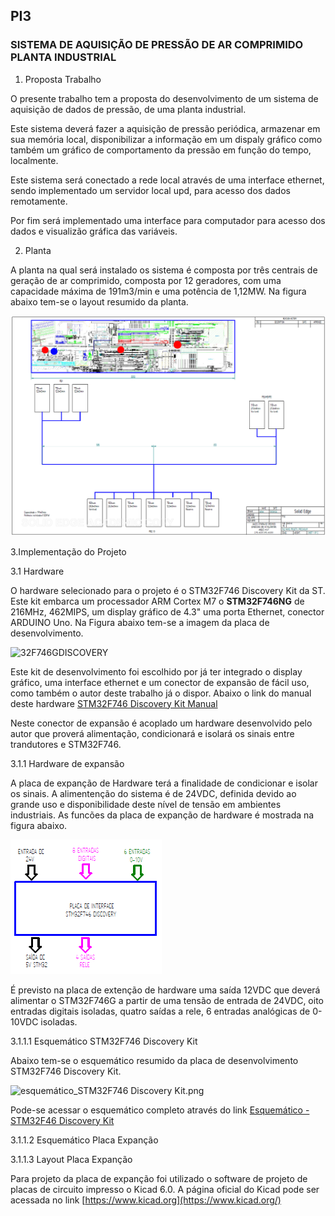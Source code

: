 ## PI3

### SISTEMA DE AQUISIÇÃO DE PRESSÃO DE AR COMPRIMIDO PLANTA INDUSTRIAL

 1. Proposta Trabalho

O presente trabalho tem a proposta do desenvolvimento de um sistema de aquisição de dados de pressão, de uma planta industrial.

Este sistema deverá fazer a aquisição de pressão periódica, armazenar em sua memória local, disponibilizar a informação em um dispaly gráfico como também um gráfico de comportamento da pressão em função do tempo, localmente.

Este sistema será conectado a rede local através de uma interface ethernet, sendo implementado um servidor local upd, para acesso dos dados remotamente.

Por fim será implementado uma interface para computador para acesso dos dados e visualizão gráfica das variáveis.


2. Planta

A planta na qual será instalado os sistema é composta por três centrais de geração de ar comprimido, composta por 12 geradores, com uma capacidade máxima de 191m3/min e uma potência de 1,12MW.
Na figura abaixo tem-se o layout resumido da planta.

![layout_1.png](https://raw.githubusercontent.com/edneif/PI3/9d93a5eff6fc5123885bc35ade6224d1cf54fb85/pdf/figuras/layout_1.png)



 3.Implementação do Projeto

 3.1 Hardware

O hardware selecionado para o projeto é o STM32F746 Discovery Kit da ST. 
Este kit embarca um processador ARM Cortex M7 o **STM32F746NG** de 216MHz, 462MIPS, um display gráfico de 4.3" uma porta Ethernet, conector ARDUINO Uno. Na Figura abaixo tem-se a imagem da placa de desenvolvimento.


![32F746GDISCOVERY](https://user-images.githubusercontent.com/47660021/162569096-981dd325-8ecb-4b37-af0f-9166579ac6fd.png)

Este kit de desenvolvimento foi escolhido por já ter integrado o display gráfico, uma interface ethernet e um conector de expansão de fácil uso, como também o autor deste trabalho já o dispor. Abaixo o link do manual deste hardware [STM32F746 Discovery Kit Manual](https://github.com/edneif/git/blob/main/pdf/um1907-discovery-kit-for-stm32f7-series-with-stm32f746ng-mcu-stmicroelectronics.pdf)

Neste conector de expansão é acoplado um hardware desenvolvido pelo autor que proverá  alimentação, condicionará e isolará os sinais entre trandutores e STM32F746.


3.1.1 Hardware de expansão

A placa de expanção de Hardware terá a finalidade de condicionar e isolar os sinais. A alimentenção do sistema é de 24VDC, definida devido ao grande uso e disponibilidade deste nível de tensão em ambientes industriais. As funcões da placa de expanção de hardware é mostrada na figura abaixo.

![HARDWARE_INTERFACE_1.png](https://raw.githubusercontent.com/edneif/PI3/main/pdf/figuras/HARDWARE_INTERFACE_1.png)


É previsto na placa de extenção de hardware uma saída 12VDC que deverá alimentar o STM32F746G a partir de uma tensão de entrada de 24VDC, oito entradas digitais isoladas, quatro saídas a rele, 6 entradas analógicas de 0-10VDC isoladas.


3.1.1.1 Esquemático STM32F746 Discovery Kit 

Abaixo tem-se o esquemático resumido da placa de desenvolvimento STM32F746 Discovery Kit.

![esquemático_STM32F746 Discovery Kit.png](https://raw.githubusercontent.com/edneif/PI3/main/pdf/figuras/esquem%C3%A1tico_STM32F746%20Discovery%20Kit.png)

Pode-se acessar o esquemático completo através do link [Esquemático -STM32F46 Discovery Kit](https://github.com/edneif/PI3/blob/f6d6d0a415206b4271bded015b3e382bf827c5eb/pdf/figuras/en.mb1191-F746NGH6-C01_schematic.pdf)

3.1.1.2 Esquemático Placa Expanção


3.1.1.3 Layout Placa Expanção

Para projeto da placa de expanção foi utilizado o software de projeto de placas de circuito impresso o  Kicad 6.0. A página oficial do Kicad pode ser acessada no link [https://www.kicad.org](https://www.kicad.org/)
  